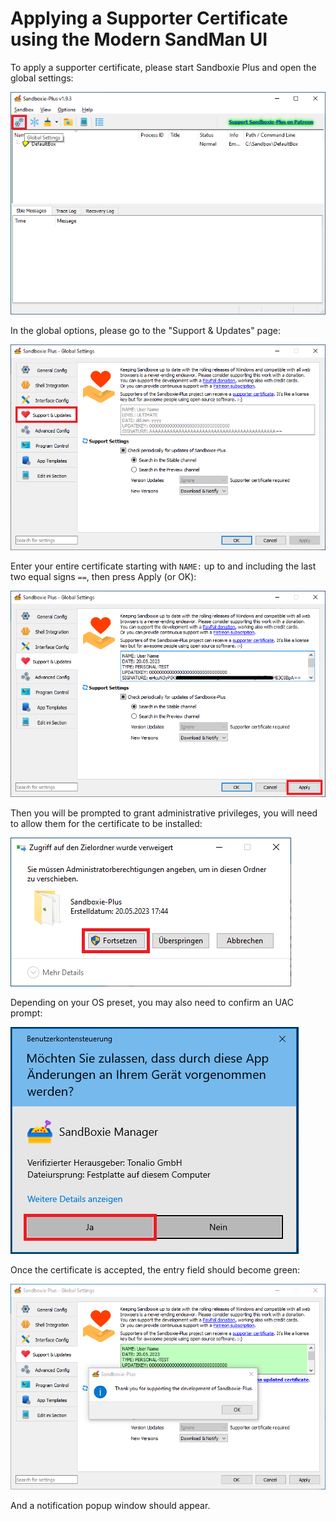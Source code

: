 # Applying a Supporter Certificate using the Modern SandMan UI

To apply a supporter certificate, please start Sandboxie Plus and open the global settings:

![](../Media/PlusCert1.png)

In the global options, please go to the "Support & Updates" page:

![](../Media/PlusCert2.png)

Enter your entire certificate starting with `NAME:` up to and including the last two equal signs `==`, then press Apply (or OK):

![](../Media/PlusCert3b.png)

Then you will be prompted to grant administrative privileges, you will need to allow them for the certificate to be installed:

![](../Media/PlusCert4.png)

Depending on your OS preset, you may also need to confirm an UAC prompt:

![](../Media/PlusCert5b.png)

Once the certificate is accepted, the entry field should become green:

![](../Media/PlusCert6.png)

And a notification popup window should appear.


